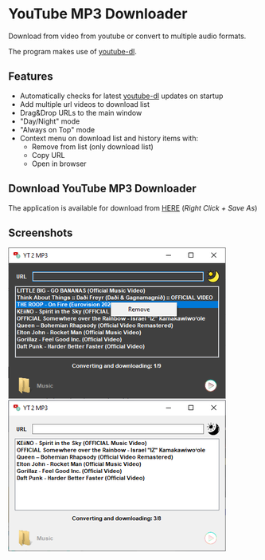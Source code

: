 # YouTube MP3 Downloader

Download from video from youtube or convert to multiple audio formats.

The program makes use of [youtube-dl](https://github.com/ytdl-org/youtube-dl/).

## Features

- Automatically checks for latest [youtube-dl](https://github.com/ytdl-org/youtube-dl/) updates on startup
- Add multiple url videos to download list
- Drag&Drop URLs to the main window
- "Day/Night" mode
- "Always on Top" mode
- Context menu on download list and history items with:
    - Remove from list (only download list)
    - Copy URL
    - Open in browser


## Download YouTube MP3 Downloader

The application is available for download from [HERE](https://github.com/oiproks/YouTube-MP3-Downloader/blob/master/Contents/YouTube-MP3-Downloader.zip?raw=true) (_Right Click + Save As_)

## Screenshots
![Screenshots](/Contents/Screen.png)
![Screenshots](/Contents/Screen_1.png)

